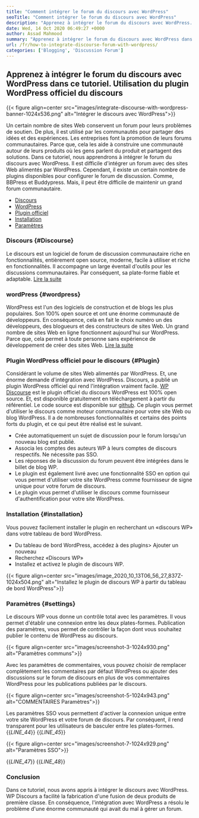 ```yaml
---
title: "Comment intégrer le forum du discours avec WordPress" 
seoTitle: "Comment intégrer le forum du discours avec WordPress" 
description: "Apprenez à intégrer le forum du discours avec WordPress. Installation et configuration du plugin officiel du discours pour WordPress." 
date: Wed, 14 Oct 2020 06:49:27 +0000
author: Assad Mahmood
summary: "Apprenez à intégrer le forum du discours avec WordPress dans ce tutoriel. Utilisation du plugin WordPress officiel du discours" 
url: /fr/how-to-integrate-discourse-forum-with-wordpress/
categories: ['Blogging', 'Discussion Forum']
---
```


## Apprenez à intégrer le forum du discours avec WordPress dans ce tutoriel. Utilisation du plugin WordPress officiel du discours

{{< figure align=center src="images/integrate-discourse-with-wordpress-banner-1024x536.png" alt="Intégrer le discours avec WordPress">}}

Un certain nombre de sites Web conservent un forum pour leurs problèmes de soutien. De plus, il est utilisé par les communautés pour partager des idées et des expériences. Les entreprises font la promotion de leurs forums communautaires. Parce que, cela les aide à construire une communauté autour de leurs produits où les gens parlent du produit et partagent des solutions. Dans ce tutoriel, nous apprendrons à intégrer le forum du discours avec WordPress.
Il est difficile d'intégrer un forum avec des sites Web alimentés par WordPress. Cependant, il existe un certain nombre de plugins disponibles pour configurer le forum de discussion. Comme, BBPress et Buddypress. Mais, il peut être difficile de maintenir un grand forum communautaire.
  * [Discours][1]
  * [WordPress][2]
  * [Plugin officiel][3]
  * [Installation][4]
  * [Paramètres][5]

### Discours {#Discourse}
Le discours est un logiciel de forum de discussion communautaire riche en fonctionnalités, entièrement open source, moderne, facile à utiliser et riche en fonctionnalités. Il accompagne un large éventail d'outils pour les discussions communautaires. Par conséquent, sa plate-forme fiable et adaptable. [Lire la suite][6]

### wordPress {#wordpress}
WordPress est l'un des logiciels de construction et de blogs les plus populaires. Son 100% open source et ont une énorme communauté de développeurs. En conséquence, cela en fait le choix numéro un des développeurs, des blogueurs et des constructeurs de sites Web. Un grand nombre de sites Web en ligne fonctionnent aujourd'hui sur WordPress. Parce que, cela permet à toute personne sans expérience de développement de créer des sites Web. [Lire la suite][7]

### Plugin WordPress officiel pour le discours {#Plugin}
Considérant le volume de sites Web alimentés par WordPress. Et, une énorme demande d'intégration avec WordPress. Discours, a publié un plugin WordPress officiel qui rend l'intégration vraiment facile.
[WP Discourse][8] est le plugin officiel du discours WordPress est 100% open source. Et, est disponible gratuitement en téléchargement à partir du référentiel. Le code source est disponible sur [github][9].
Ce plugin vous permet d'utiliser le discours comme moteur communautaire pour votre site Web ou blog WordPress. Il a de nombreuses fonctionnalités et certains des points forts du plugin, et ce qui peut être réalisé est le suivant.
  * Crée automatiquement un sujet de discussion pour le forum lorsqu'un nouveau blog est publié.
  * Associa les comptes des auteurs WP à leurs comptes de discours respectifs. Ne nécessite pas SSO.
  * Les réponses de la discussion du forum peuvent être intégrées dans le billet de blog WP.
  * Le plugin est également livré avec une fonctionnalité SSO en option qui vous permet d'utiliser votre site WordPress comme fournisseur de signe unique pour votre forum de discours.
  * Le plugin vous permet d'utiliser le discours comme fournisseur d'authentification pour votre site WordPress.

### Installation {#installation}
Vous pouvez facilement installer le plugin en recherchant un «discours WP» dans votre tableau de bord WordPress.
  * Du tableau de bord WordPress, accédez à des plugins> Ajouter un nouveau
  * Recherchez «Discours WP»
  * Installez et activez le plugin de discours WP.

{{< figure align=center src="images/image_2020_10_13T06_56_27_837Z-1024x504.png" alt="Installez le plugin de discours WP à partir du tableau de bord WordPress">}}


### Paramètres {#settings}
Le discours WP vous donne un contrôle total avec les paramètres. Il vous permet d'établir une connexion entre les deux plates-formes. Publication des paramètres, vous permet de contrôler la façon dont vous souhaitez publier le contenu de WordPress au discours.

{{< figure align=center src="images/screenshot-3-1024x930.png" alt="Paramètres communs">}}

Avec les paramètres de commentaires, vous pouvez choisir de remplacer complètement les commentaires par défaut WordPress ou ajouter des discussions sur le forum de discours en plus de vos commentaires WordPress pour les publications publiées par le discours.

{{< figure align=center src="images/screenshot-5-1024x943.png" alt="COMMENTAIRES Paramètres">}}

Les paramètres SSO vous permettent d'activer la connexion unique entre votre site WordPress et votre forum de discours. Par conséquent, il rend transparent pour les utilisateurs de basculer entre les plates-formes.
{{_LINE_44_}}
{{_LINE_45_}}

{{< figure align=center src="images/screenshot-7-1024x929.png" alt="Paramètres SSO">}}

{{_LINE_47_}}
{{_LINE_48_}}

### Conclusion
Dans ce tutoriel, nous avons appris à intégrer le discours avec WordPress. WP Discours a facilité la fabrication d'une fusion de deux produits de première classe. En conséquence, l'intégration avec WordPress a résolu le problème d'une énorme communauté qui avait du mal à gérer un forum.

  
[1]: #discourse
[2]: #wordpress
[3]: #plugin
[4]: #installation
[5]: #settings
[6]: https://products.containerize.com/discussion-forum/discourse
[7]: https://products.containerize.com/blogging/wordpress
[8]: https://wordpress.org/plugins/wp-discourse/
[9]: https://github.com/discourse/wp-discourse
